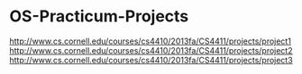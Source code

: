 # OS-Practicum-Projects

http://www.cs.cornell.edu/courses/cs4410/2013fa/CS4411/projects/project1
http://www.cs.cornell.edu/courses/cs4410/2013fa/CS4411/projects/project2
http://www.cs.cornell.edu/courses/cs4410/2013fa/CS4411/projects/project3

